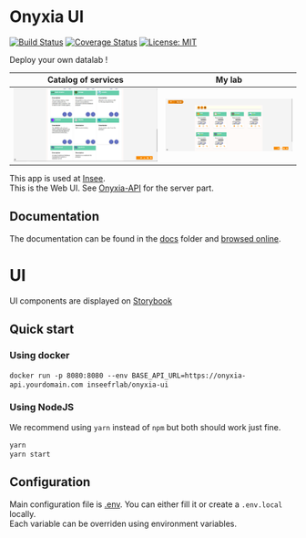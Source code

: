 # Onyxia UI

[![Build Status](https://travis-ci.org/InseeFrLab/onyxia-ui.svg?branch=master)](https://travis-ci.org/InseeFrLab/onyxia-ui)
[![Coverage Status](https://coveralls.io/repos/github/InseeFrLab/onyxia-ui/badge.svg?branch=master)](https://coveralls.io/github/InseeFrLab/onyxia-ui?branch=master)
[![License: MIT](https://img.shields.io/badge/License-MIT-blue.svg)](https://opensource.org/licenses/MIT)

Deploy your own datalab !

Catalog of services             |  My lab
:-------------------------:|:-------------------------:
![](readme-catalog.jpg)  |  ![](readme-lab.jpg)



This app is used at [Insee](https://insee.fr).  
This is the Web UI. See [Onyxia-API](https://github.com/inseefrlab/onyxia-api) for the server part.

## Documentation

The documentation can be found in the [docs](https://github.com/InseeFrLab/onyxia-ui/tree/master/docs) folder and [browsed online](https://inseefrlab.github.io/onyxia-ui).

# UI

UI components are displayed on [Storybook](https://inseefrlab.github.io/onyxia-ui/storybook)

## Quick start

### Using docker

```
docker run -p 8080:8080 --env BASE_API_URL=https://onyxia-api.yourdomain.com inseefrlab/onyxia-ui
```

### Using NodeJS

We recommend using `yarn` instead of `npm` but both should work just fine.

```
yarn
yarn start
```

## Configuration

Main configuration file is [.env](.env). You can either fill it or create a `.env.local` locally.  
Each variable can be overriden using environment variables.
